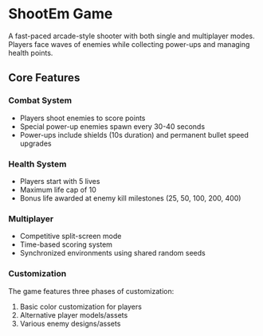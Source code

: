 # ShootEm Game

A fast-paced arcade-style shooter with both single and multiplayer modes. Players face waves of enemies while collecting power-ups and managing health points.

## Core Features

### Combat System
- Players shoot enemies to score points
- Special power-up enemies spawn every 30-40 seconds
- Power-ups include shields (10s duration) and permanent bullet speed upgrades

### Health System
- Players start with 5 lives
- Maximum life cap of 10
- Bonus life awarded at enemy kill milestones (25, 50, 100, 200, 400)

### Multiplayer
- Competitive split-screen mode
- Time-based scoring system
- Synchronized environments using shared random seeds

### Customization
The game features three phases of customization:
1. Basic color customization for players
2. Alternative player models/assets
3. Various enemy designs/assets

